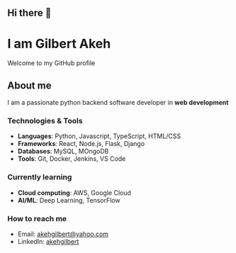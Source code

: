 ## Hi there 👋

# I am Gilbert Akeh
Welcome to my GitHub profile

## About me
I am a passionate python backend software developer in **web development**

### Technologies & Tools

- **Languages**: Python, Javascript, TypeScript, HTML/CSS
- **Frameworks**: React, Node.js, Flask, Django
- **Databases**: MySQL, MOngoDB
- **Tools**: Git, Docker, Jenkins, VS Code

### Currently learning 
- **Cloud computing**: AWS, Google Cloud
- **AI/ML**: Deep Learning, TensorFlow

### How to reach me

- Email: [akehgilbert@yahoo.com](mailto:akehgilbert@yahoo.com)
- LinkedIn: [akehgilbert](https://www.linkedin.com/feed/?trk=guest_homepage-basic_nav-header-signin)
